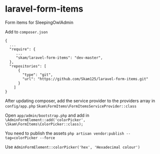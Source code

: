 # laravel-form-items
Form items for SleepingOwlAdmin

Add to `composer.json`
```
{
  ...
  "require": {
     ...
     "skam/laravel-form-items": "dev-master",
  },
  "repositories": [
      {
        "type": "git",
        "url": "https://github.com/Skam125/laravel-form-items.git"
      }
    ]
}
```

After updating composer, add the service provider to the providers array in `config/app.php`
```Skam\FormItems\FormItemsServiceProvider::class```

Open `app/admin/bootstrap.php` and add in
```\AdminFormElement::add('colorPicker', \Skam\FormItems\ColorPicker::class);```

You need to publish the assets
```php artisan vendor:publish --tag=colorPicker --force```

Use
```AdminFormElement::colorPicker('hex', 'Hexadecimal colour')```